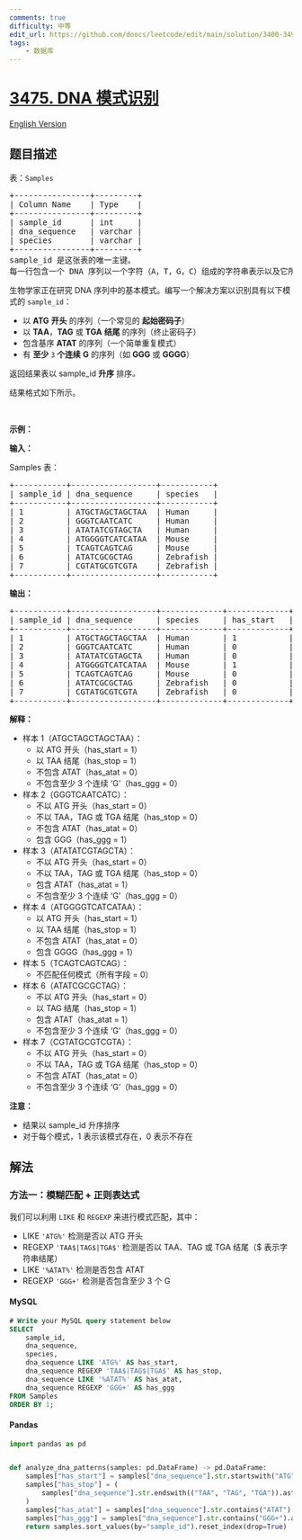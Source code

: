 ```yaml
---
comments: true
difficulty: 中等
edit_url: https://github.com/doocs/leetcode/edit/main/solution/3400-3499/3475.DNA%20Pattern%20Recognition/README.md
tags:
    - 数据库
---
```


<!-- problem:start -->

# [3475. DNA 模式识别](https://leetcode.cn/problems/dna-pattern-recognition)

[English Version](/solution/3400-3499/3475.DNA%20Pattern%20Recognition/README_EN.md)

## 题目描述

<!-- description:start -->

<p>表：<code>Samples</code></p>

<pre>
+----------------+---------+
| Column Name    | Type    | 
+----------------+---------+
| sample_id      | int     |
| dna_sequence   | varchar |
| species        | varchar |
+----------------+---------+
sample_id 是这张表的唯一主键。
每一行包含一个 DNA 序列以一个字符（A，T，G，C）组成的字符串表示以及它所采集自的物种。
</pre>

<p>生物学家正在研究 DNA 序列中的基本模式。编写一个解决方案以识别具有以下模式的&nbsp;<code>sample_id</code>：</p>

<ul>
	<li>以&nbsp;<strong>ATG</strong> <strong>开头</strong>&nbsp;的序列（一个常见的 <strong>起始密码子</strong>）</li>
	<li>以 <strong>TAA</strong>，<strong>TAG</strong>&nbsp;或&nbsp;<strong>TGA</strong>&nbsp;<strong>结尾</strong>&nbsp;的序列（终止密码子）</li>
	<li>包含基序 <strong>ATAT</strong> 的序列（一个简单重复模式）</li>
	<li>有 <strong>至少</strong>&nbsp;<code>3</code>&nbsp;<strong>个连续</strong>&nbsp;<strong>G</strong>&nbsp;的序列（如&nbsp;<strong>GGG</strong>&nbsp;或&nbsp;<strong>GGGG</strong>）</li>
</ul>

<p>返回结果表以&nbsp;sample_id <strong>升序</strong>&nbsp;排序<em>。</em></p>

<p>结果格式如下所示。</p>

<p>&nbsp;</p>

<p><strong class="example">示例：</strong></p>

<div class="example-block">
<p><strong>输入：</strong></p>

<p>Samples 表：</p>

<pre class="example-io">
+-----------+------------------+-----------+
| sample_id | dna_sequence     | species   |
+-----------+------------------+-----------+
| 1         | ATGCTAGCTAGCTAA  | Human     |
| 2         | GGGTCAATCATC     | Human     |
| 3         | ATATATCGTAGCTA   | Human     |
| 4         | ATGGGGTCATCATAA  | Mouse     |
| 5         | TCAGTCAGTCAG     | Mouse     |
| 6         | ATATCGCGCTAG     | Zebrafish |
| 7         | CGTATGCGTCGTA    | Zebrafish |
+-----------+------------------+-----------+
</pre>

<p><strong>输出：</strong></p>

<pre class="example-io">
+-----------+------------------+-------------+-------------+------------+------------+------------+
| sample_id | dna_sequence     | species     | has_start   | has_stop   | has_atat   | has_ggg    |
+-----------+------------------+-------------+-------------+------------+------------+------------+
| 1         | ATGCTAGCTAGCTAA  | Human       | 1           | 1          | 0          | 0          |
| 2         | GGGTCAATCATC     | Human       | 0           | 0          | 0          | 1          |
| 3         | ATATATCGTAGCTA   | Human       | 0           | 0          | 1          | 0          |
| 4         | ATGGGGTCATCATAA  | Mouse       | 1           | 1          | 0          | 1          |
| 5         | TCAGTCAGTCAG     | Mouse       | 0           | 0          | 0          | 0          |
| 6         | ATATCGCGCTAG     | Zebrafish   | 0           | 1          | 1          | 0          |
| 7         | CGTATGCGTCGTA    | Zebrafish   | 0           | 0          | 0          | 0          |
+-----------+------------------+-------------+-------------+------------+------------+------------+
</pre>

<p><strong>解释：</strong></p>

<ul>
	<li>样本 1（ATGCTAGCTAGCTAA）：
	<ul>
		<li>以 ATG 开头（has_start = 1）</li>
		<li>以 TAA 结尾（has_stop = 1）</li>
		<li>不包含 ATAT（has_atat = 0）</li>
		<li>不包含至少 3 个连续 ‘G’（has_ggg = 0）</li>
	</ul>
	</li>
	<li>样本 2（GGGTCAATCATC）：
	<ul>
		<li>不以 ATG 开头（has_start = 0）</li>
		<li>不以 TAA，TAG 或 TGA 结尾（has_stop = 0）</li>
		<li>不包含 ATAT（has_atat = 0）</li>
		<li>包含 GGG（has_ggg = 1）</li>
	</ul>
	</li>
	<li>样本 3（ATATATCGTAGCTA）：
	<ul>
		<li>不以 ATG 开头（has_start = 0）</li>
		<li>不以 TAA，TAG 或 TGA 结尾（has_stop = 0）</li>
		<li>包含 ATAT（has_atat = 1）</li>
		<li>不包含至少 3 个连续 ‘G’（has_ggg = 0）</li>
	</ul>
	</li>
	<li>样本 4（ATGGGGTCATCATAA）：
	<ul>
		<li>以 ATG 开头（has_start = 1）</li>
		<li>以 TAA 结尾（has_stop = 1）</li>
		<li>不包含 ATAT（has_atat = 0）</li>
		<li>包含 GGGG（has_ggg = 1）</li>
	</ul>
	</li>
	<li>样本 5（TCAGTCAGTCAG）：
	<ul>
		<li>不匹配任何模式（所有字段 = 0）</li>
	</ul>
	</li>
	<li>样本 6（ATATCGCGCTAG）：
	<ul>
		<li>不以 ATG 开头（has_start = 0）</li>
		<li>以 TAG 结尾（has_stop = 1）</li>
		<li>包含 ATAT（has_atat = 1）</li>
		<li>不包含至少 3 个连续 ‘G’（has_ggg = 0）</li>
	</ul>
	</li>
	<li>样本 7（CGTATGCGTCGTA）：
	<ul>
		<li>不以 ATG 开头（has_start = 0）</li>
		<li>不以 TAA，TAG 或 TGA 结尾（has_stop = 0）</li>
		<li>不包含 ATAT（has_atat = 0）</li>
		<li>不包含至少 3 个连续 ‘G’（has_ggg = 0）</li>
	</ul>
	</li>
</ul>

<p><strong>注意：</strong></p>

<ul>
	<li>结果以 sample_id 升序排序</li>
	<li>对于每个模式，1 表示该模式存在，0 表示不存在</li>
</ul>
</div>

<!-- description:end -->

## 解法

<!-- solution:start -->

### 方法一：模糊匹配 + 正则表达式

我们可以利用 `LIKE` 和 `REGEXP` 来进行模式匹配，其中：

-   LIKE `'ATG%'` 检测是否以 ATG 开头
-   REGEXP `'TAA$|TAG$|TGA$'` 检测是否以 TAA、TAG 或 TGA 结尾（$ 表示字符串结尾）
-   LIKE `'%ATAT%'` 检测是否包含 ATAT
-   REGEXP `'GGG+'` 检测是否包含至少 3 个 G

<!-- tabs:start -->

#### MySQL

```sql
# Write your MySQL query statement below
SELECT
    sample_id,
    dna_sequence,
    species,
    dna_sequence LIKE 'ATG%' AS has_start,
    dna_sequence REGEXP 'TAA$|TAG$|TGA$' AS has_stop,
    dna_sequence LIKE '%ATAT%' AS has_atat,
    dna_sequence REGEXP 'GGG+' AS has_ggg
FROM Samples
ORDER BY 1;
```

#### Pandas

```python
import pandas as pd


def analyze_dna_patterns(samples: pd.DataFrame) -> pd.DataFrame:
    samples["has_start"] = samples["dna_sequence"].str.startswith("ATG").astype(int)
    samples["has_stop"] = (
        samples["dna_sequence"].str.endswith(("TAA", "TAG", "TGA")).astype(int)
    )
    samples["has_atat"] = samples["dna_sequence"].str.contains("ATAT").astype(int)
    samples["has_ggg"] = samples["dna_sequence"].str.contains("GGG+").astype(int)
    return samples.sort_values(by="sample_id").reset_index(drop=True)
```

<!-- tabs:end -->

<!-- solution:end -->

<!-- problem:end -->
